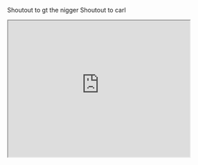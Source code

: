Shoutout to gt the nigger
Shoutout to carl

<iframe width="420" height="315"
src="https://www.youtube.com/watch?v=tdI8u_0bDs8">
</iframe>
